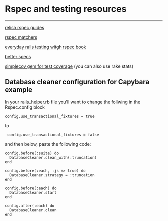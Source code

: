 # Rspec and testing resources
---

[relish rspec guides](https://www.relishapp.com/rspec/ "relish rspec guides")

[rspec matchers](http://www.relishapp.com/rspec/rspec-expectations/docs/built-in-matchers)

[everyday rails testing witgh rspec book](http://everydayrails.com/)

[better specs](http://betterspecs.org/)

[simplecov gem for test coverage](https://github.com/colszowka/simplecov)
(you can also use rake stats)



## Database cleaner configuration for Capybara example

In your rails_helper.rb file you'll want to change the follwing in the Rspec.config block

    config.use_transactional_fixtures = true

to
  
     config.use_transactional_fixtures = false

and then below, paste the following code:

    config.before(:suite) do
      DatabaseCleaner.clean_with(:truncation)
    end

    config.before(:each, :js => true) do
      DatabaseCleaner.strategy = :truncation
    end

    config.before(:each) do
      DatabaseCleaner.start
    end

    config.after(:each) do
      DatabaseCleaner.clean
    end
